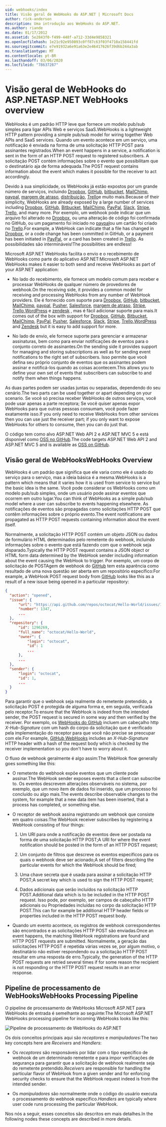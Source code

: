 ```yaml
---
uid: webhooks/index
title: Visão geral de WebHooks do ASP.NET | Microsoft Docs
author: rick-anderson
description: Uma introdução aos WebHooks do ASP.NET.
ms.author: riande
ms.date: 01/17/2012
ms.assetid: 5e2843f0-f499-448f-a712-33d4e9858321
ms.openlocfilehash: 1e21c92e950893c0ff87c63f03f4710a158441fd
ms.sourcegitcommit: e7e91932a6e91a63e2e46417626f39d6b244a3ab
ms.translationtype: MT
ms.contentlocale: pt-BR
ms.lasthandoff: 03/06/2020
ms.locfileid: "78637287"
---
```

# <a name="aspnet-webhooks-overview"></a><span data-ttu-id="eed12-103">Visão geral de WebHooks do ASP.NET</span><span class="sxs-lookup"><span data-stu-id="eed12-103">ASP.NET WebHooks overview</span></span>

<span data-ttu-id="eed12-104">WebHooks é um padrão HTTP leve que fornece um modelo pub/sub simples para ligar APIs Web e serviços SaaS.</span><span class="sxs-lookup"><span data-stu-id="eed12-104">WebHooks is a lightweight HTTP pattern providing a simple pub/sub model for wiring together Web APIs and SaaS services.</span></span> <span data-ttu-id="eed12-105">Quando um evento acontece em um serviço, uma notificação é enviada na forma de uma solicitação HTTP POST para assinantes registrados.</span><span class="sxs-lookup"><span data-stu-id="eed12-105">When an event happens in a service, a notification is sent in the form of an HTTP POST request to registered subscribers.</span></span> <span data-ttu-id="eed12-106">A solicitação POST contém informações sobre o evento que possibilitam que o destinatário aja de forma adequada.</span><span class="sxs-lookup"><span data-stu-id="eed12-106">The POST request contains information about the event which makes it possible for the receiver to act accordingly.</span></span>

<span data-ttu-id="eed12-107">Devido à sua simplicidade, os WebHooks já estão expostos por um grande número de serviços, incluindo [Dropbox](http://dropbox.com/), [GitHub](https://www.github.com/), [bitbucket](https://bitbucket.org/), [MailChimp](http://www.mailchimp.com/), [paypal](http://www.paypal.com/), [margem de atraso](http://www.slack.com), [distribuição](http://www.stripe.com), [Trello](http://www.trello.com/)e muito mais.</span><span class="sxs-lookup"><span data-stu-id="eed12-107">Because of their simplicity, WebHooks are already exposed by a large number of services including [Dropbox](http://dropbox.com/), [GitHub](https://www.github.com/), [Bitbucket](https://bitbucket.org/), [MailChimp](http://www.mailchimp.com/), [PayPal](http://www.paypal.com/), [Slack](http://www.slack.com), [Stripe](http://www.stripe.com), [Trello](http://www.trello.com/), and many more.</span></span> <span data-ttu-id="eed12-108">Por exemplo, um webhook pode indicar que um arquivo foi alterado no [Dropbox](http://dropbox.com/), ou uma alteração de código foi confirmada no GitHub, ou um pagamento foi iniciado no [paypal](http://www.paypal.com/)ou um cartão foi criado no [Trello](http://www.trello.com/).</span><span class="sxs-lookup"><span data-stu-id="eed12-108">For example, a WebHook can indicate that a file has changed in [Dropbox](http://dropbox.com/), or a code change has been committed in GitHub, or a payment has been initiated in [PayPal](http://www.paypal.com/), or a card has been created in [Trello](http://www.trello.com/).</span></span> <span data-ttu-id="eed12-109">As possibilidades são intermináveis!</span><span class="sxs-lookup"><span data-stu-id="eed12-109">The possibilities are endless!</span></span>

<span data-ttu-id="eed12-110">Microsoft ASP.NET WebHooks facilita o envio e o recebimento de WebHooks como parte do aplicativo ASP.NET:</span><span class="sxs-lookup"><span data-stu-id="eed12-110">Microsoft ASP.NET WebHooks makes it easier to both send and receive WebHooks as part of your ASP.NET application:</span></span>

* <span data-ttu-id="eed12-111">No lado do recebimento, ele fornece um modelo comum para receber e processar WebHooks de qualquer número de provedores de webhook.</span><span class="sxs-lookup"><span data-stu-id="eed12-111">On the receiving side, it provides a common model for receiving and processing WebHooks from any number of WebHook providers.</span></span> <span data-ttu-id="eed12-112">Ele é fornecido com suporte para [Dropbox](http://dropbox.com/), [GitHub](https://www.github.com/), [bitbucket](https://bitbucket.org/), [MailChimp](http://www.mailchimp.com/), [paypal](http://www.paypal.com/), [Pusher](http://www.pusher.com), [Salesforce](http://www.salesforce.com), [margem de atraso](http://www.slack.com), [Stripe](http://www.stripe.com), [Trello](http://www.trello.com/),[WordPress](http://www.wordpress.com) e [zendesk](https://www.zendesk.com/) , mas é fácil adicionar suporte para mais.</span><span class="sxs-lookup"><span data-stu-id="eed12-112">It comes out of the box with support for [Dropbox](http://dropbox.com/), [GitHub](https://www.github.com/), [Bitbucket](https://bitbucket.org/), [MailChimp](http://www.mailchimp.com/), [PayPal](http://www.paypal.com/), [Pusher](http://www.pusher.com), [Salesforce](http://www.salesforce.com), [Slack](http://www.slack.com), [Stripe](http://www.stripe.com), [Trello](http://www.trello.com/),[WordPress](http://www.wordpress.com) and [Zendesk](https://www.zendesk.com/) but it is easy to add support for more.</span></span>

* <span data-ttu-id="eed12-113">No lado de envio, ele fornece suporte para gerenciar e armazenar assinaturas, bem como para enviar notificações de eventos para o conjunto correto de assinantes.</span><span class="sxs-lookup"><span data-stu-id="eed12-113">On the sending side it provides support for managing and storing subscriptions as well as for sending event notifications to the right set of subscribers.</span></span> <span data-ttu-id="eed12-114">Isso permite que você defina seu próprio conjunto de eventos que os assinantes podem assinar e notificá-los quando as coisas acontecem.</span><span class="sxs-lookup"><span data-stu-id="eed12-114">This allows you to define your own set of events that subscribers can subscribe to and notify them when things happens.</span></span>

<span data-ttu-id="eed12-115">As duas partes podem ser usadas juntas ou separadas, dependendo do seu cenário.</span><span class="sxs-lookup"><span data-stu-id="eed12-115">The two parts can be used together or apart depending on your scenario.</span></span> <span data-ttu-id="eed12-116">Se você só precisa receber WebHooks de outros serviços, você pode usar apenas a parte receptora; Se você quiser apenas expor WebHooks para que outras pessoas consumam, você pode fazer exatamente isso.</span><span class="sxs-lookup"><span data-stu-id="eed12-116">If you only need to receive WebHooks from other services then you can use just the receiver part; if you only want to expose WebHooks for others to consume, then you can do just that.</span></span>

<span data-ttu-id="eed12-117">O código tem como alvo ASP.NET Web API 2 e ASP.NET MVC 5 e está disponível como [OSS no GitHub](https://github.com/aspnet/WebHooks).</span><span class="sxs-lookup"><span data-stu-id="eed12-117">The code targets ASP.NET Web API 2 and ASP.NET MVC 5 and is available as [OSS on GitHub](https://github.com/aspnet/WebHooks).</span></span>

## <a name="webhooks-overview"></a><span data-ttu-id="eed12-118">Visão geral de WebHooks</span><span class="sxs-lookup"><span data-stu-id="eed12-118">WebHooks Overview</span></span>

<span data-ttu-id="eed12-119">WebHooks é um padrão que significa que ele varia como ele é usado do serviço para o serviço, mas a ideia básica é a mesma.</span><span class="sxs-lookup"><span data-stu-id="eed12-119">WebHooks is a pattern which means that it varies how it is used from service to service but the basic idea is the same.</span></span> <span data-ttu-id="eed12-120">Você pode considerar os WebHooks como um modelo pub/sub simples, onde um usuário pode assinar eventos que ocorrem em outro lugar.</span><span class="sxs-lookup"><span data-stu-id="eed12-120">You can think of WebHooks as a simple pub/sub model where a user can subscribe to events happening elsewhere.</span></span> <span data-ttu-id="eed12-121">As notificações de eventos são propagadas como solicitações HTTP POST que contêm informações sobre o próprio evento.</span><span class="sxs-lookup"><span data-stu-id="eed12-121">The event notifications are propagated as HTTP POST requests containing information about the event itself.</span></span>

<span data-ttu-id="eed12-122">Normalmente, a solicitação HTTP POST contém um objeto JSON ou dados de formulário HTML determinados pelo remetente do webhook, incluindo informações sobre o evento que está fazendo com que o webhook seja disparado.</span><span class="sxs-lookup"><span data-stu-id="eed12-122">Typically the HTTP POST request contains a JSON object or HTML form data determined by the WebHook sender including information about the event causing the WebHook to trigger.</span></span> <span data-ttu-id="eed12-123">Por exemplo, um corpo de solicitação de POSTAgem de webhook do [GitHub](https://www.github.com/) tem esta aparência como resultado de uma nova questão ser aberta em um repositório específico:</span><span class="sxs-lookup"><span data-stu-id="eed12-123">For example, a WebHook POST request body from [GitHub](https://www.github.com/) looks like this as a result of a new issue being opened in a particular repository:</span></span>

```json
{
  "action": "opened",
  "issue": {
      "url": "https://api.github.com/repos/octocat/Hello-World/issues/1347",
      "number": 1347,
      ...
  },
  "repository": {
      "id": 1296269,
      "full_name": "octocat/Hello-World",
      "owner": {
          "login": "octocat",
          "id": 1
          ...
      },
      ...
  },
  "sender": {
      "login": "octocat",
      "id": 1,
      ...
  }
}
```

<span data-ttu-id="eed12-124">Para garantir que o webhook seja realmente do remetente pretendido, a solicitação POST é protegida de alguma forma e, em seguida, verificada pelo receptor.</span><span class="sxs-lookup"><span data-stu-id="eed12-124">To ensure that the WebHook is indeed from the intended sender, the POST request is secured in some way and then verified by the receiver.</span></span> <span data-ttu-id="eed12-125">Por exemplo, os [WebHooks do GitHub](https://developer.github.com/webhooks/) incluem um cabeçalho http *X-Hub-Signature* com um hash do corpo da solicitação que é verificado pela implementação do receptor para que você não precise se preocupar com ele.</span><span class="sxs-lookup"><span data-stu-id="eed12-125">For example, [GitHub WebHooks](https://developer.github.com/webhooks/) includes an *X-Hub-Signature* HTTP header with a hash of the request body which is checked by the receiver implementation so you don't have to worry about it.</span></span>

<span data-ttu-id="eed12-126">O fluxo de webhook geralmente é algo assim:</span><span class="sxs-lookup"><span data-stu-id="eed12-126">The WebHook flow generally goes something like this:</span></span>

* <span data-ttu-id="eed12-127">O remetente do webhook expõe eventos que um cliente pode assinar.</span><span class="sxs-lookup"><span data-stu-id="eed12-127">The WebHook sender exposes events that a client can subscribe to.</span></span> <span data-ttu-id="eed12-128">Os eventos descrevem alterações observáveis no sistema, por exemplo, que um novo item de dados foi inserido, que um processo foi concluído ou algo mais.</span><span class="sxs-lookup"><span data-stu-id="eed12-128">The events describe observable changes to the system, for example that a new data item has been inserted, that a process has completed, or something else.</span></span>

* <span data-ttu-id="eed12-129">O receptor de webhook assina registrando um webhook que consiste em quatro coisas:</span><span class="sxs-lookup"><span data-stu-id="eed12-129">The WebHook receiver subscribes by registering a WebHook consisting of four things:</span></span>

     1. <span data-ttu-id="eed12-130">Um URI para onde a notificação de eventos deve ser postada na forma de uma solicitação HTTP POST;</span><span class="sxs-lookup"><span data-stu-id="eed12-130">A URI for where the event notification should be posted in the form of an HTTP POST request;</span></span>

     2. <span data-ttu-id="eed12-131">Um conjunto de filtros que descreve os eventos específicos para os quais o webhook deve ser acionado;</span><span class="sxs-lookup"><span data-stu-id="eed12-131">A set of filters describing the particular events for which the WebHook should be fired;</span></span>

     3. <span data-ttu-id="eed12-132">Uma chave secreta que é usada para assinar a solicitação HTTP POST;</span><span class="sxs-lookup"><span data-stu-id="eed12-132">A secret key which is used to sign the HTTP POST request;</span></span>

     4. <span data-ttu-id="eed12-133">Dados adicionais que serão incluídos na solicitação HTTP POST.</span><span class="sxs-lookup"><span data-stu-id="eed12-133">Additional data which is to be included in the HTTP POST request.</span></span> <span data-ttu-id="eed12-134">Isso pode, por exemplo, ser campos de cabeçalho HTTP adicionais ou Propriedades incluídas no corpo da solicitação HTTP POST.</span><span class="sxs-lookup"><span data-stu-id="eed12-134">This can for example be additional HTTP header fields or properties included in the HTTP POST request body.</span></span>

* <span data-ttu-id="eed12-135">Quando um evento acontece, os registros de webhook correspondentes são encontrados e as solicitações HTTP POST são enviadas.</span><span class="sxs-lookup"><span data-stu-id="eed12-135">Once an event happens, the matching WebHook registrations are found and HTTP POST requests are submitted.</span></span> <span data-ttu-id="eed12-136">Normalmente, a geração das solicitações HTTP POST é repetida várias vezes se, por algum motivo, o destinatário não estiver respondendo ou a solicitação HTTP POST resultar em uma resposta de erro.</span><span class="sxs-lookup"><span data-stu-id="eed12-136">Typically, the generation of the HTTP POST requests are retried several times if for some reason the recipient is not responding or the HTTP POST request results in an error response.</span></span>

## <a name="webhooks-processing-pipeline"></a><span data-ttu-id="eed12-137">Pipeline de processamento de WebHooks</span><span class="sxs-lookup"><span data-stu-id="eed12-137">WebHooks Processing Pipeline</span></span>

<span data-ttu-id="eed12-138">O pipeline de processamento de WebHooks Microsoft ASP.NET para WebHooks de entrada é semelhante ao seguinte:</span><span class="sxs-lookup"><span data-stu-id="eed12-138">The Microsoft ASP.NET WebHooks processing pipeline for incoming WebHooks looks like this:</span></span>

![Pipeline de processamento de WebHooks do ASP.NET](_static/WebHookReceivers.png)

<span data-ttu-id="eed12-140">Os dois conceitos principais aqui são *receptores* e *manipuladores*:</span><span class="sxs-lookup"><span data-stu-id="eed12-140">The two key concepts here are *Receivers* and *Handlers*:</span></span>

* <span data-ttu-id="eed12-141">Os *receptores* são responsáveis por lidar com o tipo específico de webhook de um determinado remetente e para impor verificações de segurança para garantir que a solicitação de webhook realmente seja do remetente pretendido.</span><span class="sxs-lookup"><span data-stu-id="eed12-141">*Receivers* are responsible for handling the particular flavor of WebHook from a given sender and for enforcing security checks to ensure that the WebHook request indeed is from the intended sender.</span></span>

* <span data-ttu-id="eed12-142">Os *manipuladores* são normalmente onde o código do usuário executa o processamento do webhook específico.</span><span class="sxs-lookup"><span data-stu-id="eed12-142">*Handlers* are typically where user code runs processing the particular WebHook.</span></span>

<span data-ttu-id="eed12-143">Nos nós a seguir, esses conceitos são descritos em mais detalhes.</span><span class="sxs-lookup"><span data-stu-id="eed12-143">In the following nodes these concepts are described in more details.</span></span>
